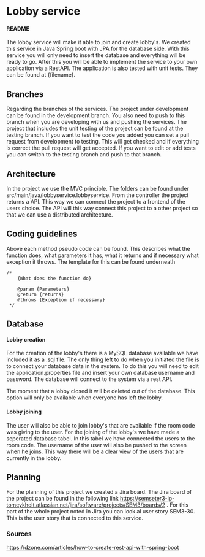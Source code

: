 # Lobby service
#### README
The lobby service will make it able to join and create lobby's. We created this service in Java Spring boot with JPA for the database side. With this service you will only need to insert the database and everything will be ready to go.
After this you will be able to implement the service to your own application via a RestAPI. The application is also tested with unit tests. They can be found at {filename}.

## Branches
Regarding the branches of the services. The project under development can be found in the development branch. You also need to push to this branch when you are developing with us and pushing the services. The project that includes the unit testing of the project can be found at the testing branch. If you want to test the code you added you can set a pull request from development to testing. This will get checked and if everything is correct the pull request will get accepted. If you want to edit or add tests you can switch to the testing branch and push to that branch.

## Architecture
In the project we use the MVC principle. The folders can be found under src/main/java/lobbyservice.lobbyservice. From the controller the project returns a API. This way we can connect the project to a frontend of the users choice. The API will this way connect this project to a other project so that we can use a distributed architecture. 

## Coding guidelines
Above each method pseudo code can be found. This describes what the function does, what parameters it has, what it returns and if necessary what exception it throws. The template for this can be found underneath 
````
/*
    {What does the function do}
 
    @param {Parameters}
    @return {returns}
    @throws {Exception if necessary}
 */
````


## Database
#### Lobby creation
For the creation of the lobby's there is a MySQL database available we have included it as a .sql file. The only thing left to do
when you initiated the file is to connect your database data in the system. To do this you will need to edit the application.properties file and 
insert your own database username and password. The database will connect to the system via a rest API. 

The moment that a lobby closed it will be deleted out of the database. This option will only be available when everyone has left
the lobby.

#### Lobby joining
The user will also be able to join lobby's that are available if the room code was giving to the user. For the joining of the lobby's we
have made a seperated database tabel. In this tabel we have connected the users to the room code. The username of the user
will also be pushed to the screen when he joins. This way there will be a clear view of the users that are currently in the lobby.

## Planning
For the planning of this project we created a Jira board. The Jira board of the project can be found in the following link https://semseter3-ip-tomeykholt.atlassian.net/jira/software/projects/SEM3/boards/2 . For this part of the whole project noted in Jira you can look al user story SEM3-30. This is the user story that is connected to this service. 

### Sources
https://dzone.com/articles/how-to-create-rest-api-with-spring-boot
